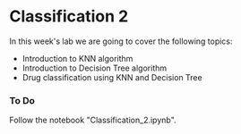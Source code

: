 # Classification 2

In this week's lab we are going to cover the following topics:

- Introduction to KNN algorithm
- Introduction to Decision Tree algorithm
- Drug classification using KNN and Decision Tree

### To Do
Follow the notebook "Classification_2.ipynb".
